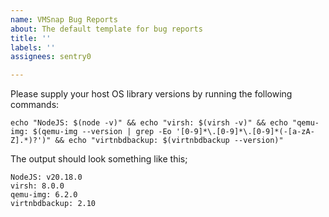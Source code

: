 ```yaml
---
name: VMSnap Bug Reports
about: The default template for bug reports
title: ''
labels: ''
assignees: sentry0

---
```


Please supply your host OS library versions by running the following commands:
```
echo "NodeJS: $(node -v)" && echo "virsh: $(virsh -v)" && echo "qemu-img: $(qemu-img --version | grep -Eo '[0-9]*\.[0-9]*\.[0-9]*(-[a-zA-Z].*)?')" && echo "virtnbdbackup: $(virtnbdbackup --version)"
```
The output should look something like this;
```
NodeJS: v20.18.0
virsh: 8.0.0
qemu-img: 6.2.0
virtnbdbackup: 2.10
```
